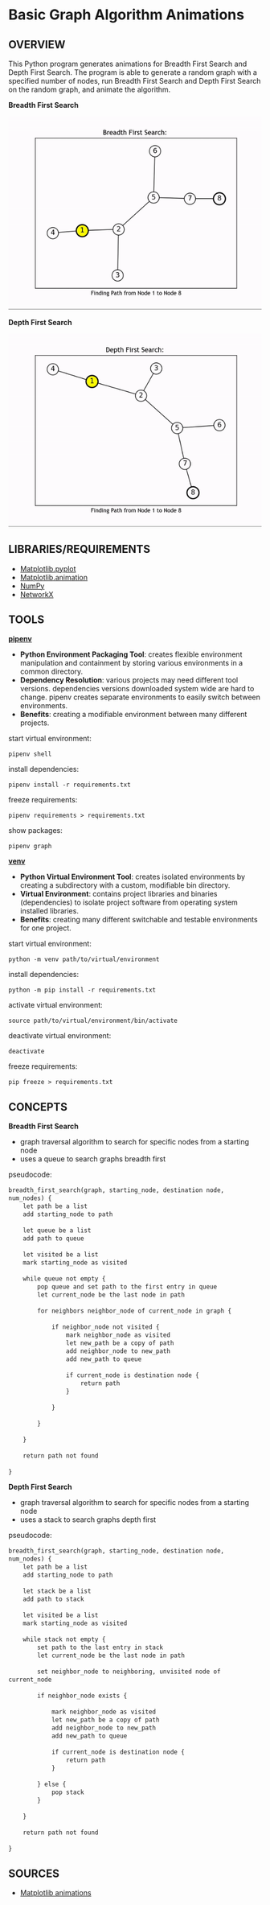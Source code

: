 # Basic Graph Algorithm Animations

## OVERVIEW

This Python program generates animations for Breadth First Search and Depth First Search. The program is able to generate a random graph with a specified number of nodes, run Breadth First Search and Depth First Search on the random graph, and animate the algorithm.

**Breadth First Search**

![Alt Text](files/BreadthFirstSearch.gif)

**Depth First Search**

![Alt Text](files/DepthFirstSearch.gif)

## LIBRARIES/REQUIREMENTS

- [Matplotlib.pyplot](https://matplotlib.org/3.5.3/api/_as_gen/matplotlib.pyplot.html)
- [Matplotlib.animation](https://matplotlib.org/stable/api/animation_api.html)
- [NumPy](https://numpy.org)
- [NetworkX](https://networkx.org)

## TOOLS

[**pipenv**](https://pipenv.pypa.io/en/latest/)
- **Python Environment Packaging Tool**: creates flexible environment manipulation and containment by storing various environments in a common directory.
- **Dependency Resolution**: various projects may need different tool versions. dependencies versions downloaded system wide are hard to change. pipenv creates separate environments to easily switch between environments.  
- **Benefits**: creating a modifiable environment between many different projects.

start virtual environment:  
```shell
pipenv shell
```
install dependencies:
```shell
pipenv install -r requirements.txt
```
freeze requirements:
```shell
pipenv requirements > requirements.txt
```
show packages:
```shell
pipenv graph
```

[**venv**](https://docs.python.org/3/library/venv.html)
- **Python Virtual Environment Tool**: creates isolated environments by creating a subdirectory with a custom, modifiable bin directory.
- **Virtual Environment**: contains project libraries and binaries (dependencies) to isolate project software from operating system installed libraries.
- **Benefits**: creating many different switchable and testable environments for one project.

start virtual environment:
```shell
python -m venv path/to/virtual/environment
```
install dependencies:
```shell
python -m pip install -r requirements.txt
```
activate virtual environment:
```shell
source path/to/virtual/environment/bin/activate
```
deactivate virtual environment:
```shell
deactivate
```
freeze requirements:
```shell
pip freeze > requirements.txt
```

## CONCEPTS

**Breadth First Search**
- graph traversal algorithm to search for specific nodes from a starting node
- uses a queue to search graphs breadth first

pseudocode: 
```pseudo
breadth_first_search(graph, starting_node, destination node, num_nodes) {
    let path be a list
    add starting_node to path

    let queue be a list
    add path to queue

    let visited be a list
    mark starting_node as visited

    while queue not empty {
        pop queue and set path to the first entry in queue
        let current_node be the last node in path

        for neighbors neighbor_node of current_node in graph {

            if neighbor_node not visited {
                mark neighbor_node as visited
                let new_path be a copy of path
                add neighbor_node to new_path
                add new_path to queue

                if current_node is destination node {
                    return path
                }

            }

        }

    }

    return path not found

}
```

**Depth First Search**
- graph traversal algorithm to search for specific nodes from a starting node
- uses a stack to search graphs depth first

pseudocode: 
```pseudo
breadth_first_search(graph, starting_node, destination node, num_nodes) {
    let path be a list
    add starting_node to path

    let stack be a list
    add path to stack

    let visited be a list
    mark starting_node as visited

    while stack not empty {
        set path to the last entry in stack
        let current_node be the last node in path

        set neighbor_node to neighboring, unvisited node of current_node

        if neighbor_node exists {

            mark neighbor_node as visited
            let new_path be a copy of path
            add neighbor_node to new_path
            add new_path to queue

            if current_node is destination node {
                return path
            }

        } else {
            pop stack
        }

    }

    return path not found

}
```

## SOURCES

- [Matplotlib animations](https://matplotlib.org/stable/users/explain/animations/animations.html)